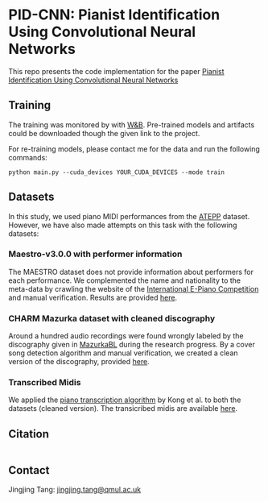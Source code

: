 # PID-CNN: Pianist Identification Using Convolutional Neural Networks
This repo presents the code implementation for the paper [Pianist Identification Using Convolutional Neural Networks](https://sample.url)

## Training
The training was monitored by with [W&B](https://wandb.ai/tangjingjingbetsy/PID). Pre-trained models and artifacts could be downloaded though the given link to the project.

For re-training models, please contact me for the data and run the following commands:
```
python main.py --cuda_devices YOUR_CUDA_DEVICES --mode train
```

## Datasets
In this study, we used piano MIDI performances from the [ATEPP](https://github.com/BetsyTang/ATEPP) dataset. However, we have also made attempts on this task with the following datasets:

### Maestro-v3.0.0 with performer information
The MAESTRO dataset does not provide information about performers for each performance. We complemented the name and nationality to the meta-data by crawling the website of the [International E-Piano Competition](https://www.piano-e-competition.com/default.asp) and manual verification. Results are provided [here](https://github.com/BetsyTang/PianistID/tree/master/data/data_maestro).

### CHARM Mazurka dataset with cleaned discography
Around a hundred audio recordings were found wrongly labeled by the discography given in [MazurkaBL](https://github.com/katkost/MazurkaBL/blob/master/mazurka-discography.txt) during the research progress. By a cover song detection algorithm and manual verification, we created a clean version of the discography, provided [here](https://github.com/BetsyTang/PianistID/tree/master/data/data_mazurka). 

### Transcribed Midis
We applied the [piano transcription algorithm](https://github.com/bytedance/piano_transcription) by Kong et al. to both the datasets (cleaned version). The transicribed midis are available [here](https://drive.google.com/file/d/1NCA90J2-kT6-sOFo6_tYWZDDFTvjOznJ/view?usp=sharing).

## Citation
```
```
## Contact
Jingjing Tang: jingjing.tang@qmul.ac.uk


